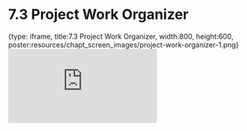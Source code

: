 # 7.3 Project Work Organizer
 
{type: iframe, title:7.3 Project Work Organizer, width:800, height:600, poster:resources/chapt_screen_images/project-work-organizer-1.png}
![](https://vgaysin1.github.io/CURE-MicrobialMysteries-test/project-work-organizer-1.html)
 

 
